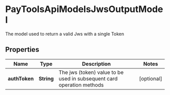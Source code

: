 

# PayToolsApiModelsJwsOutputModel

The model used to return a valid Jws with a single Token

## Properties

| Name | Type | Description | Notes |
|------------ | ------------- | ------------- | -------------|
|**authToken** | **String** | The jws (token) value to be used in subsequent card operation methods |  [optional] |



